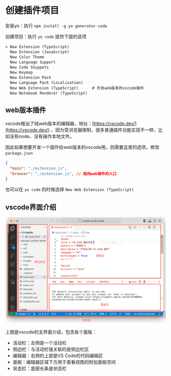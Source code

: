 # 创建插件项目

安装yo：执行 `npm install -g yo generator-code`

创建项目：执行 `yo code` 提供下面的选项

```text
> New Extension (TypeScript)
  New Extension (JavaScript)
  New Color Theme
  New Language Support
  New Code Snippets
  New Keymap
  New Extension Pack
  New Language Pack (Localization)
  New Web Extension (TypeScript)      # 开发web版本的vscode插件
  New Notebook Renderer (TypeScript)
```

## web版本插件

vscode推出了纯web版本的编辑器，地址：[https://vscode.dev/](https://vscode.dev/) ，因为受浏览器限制，很多普通插件功能实现不一样，比如没有node、没有操作本地文件。

因此如果想要开发一个插件给web版本的vscode用，则需要这里的选项，修改 `package.json`

```json
{
  "main": "./extension.js",
  "browser": "./extension.js", // 指向web插件的入口
}
```

也可以在 `yo code` 的时候选择 `New Web Extension (TypeScript) `



## vscode界面介绍

![image-20250227163706829](img/100-创建插件/image-20250227163706829.png)

上图是vscode的主界面介绍，包含各个面板：

- 活动栏：左侧是一个活动栏
- 侧边栏：与活动栏强关联的是侧边栏区
- 编辑器：右侧的上部是VS Code的代码编辑区
- 面板：编辑器区域下方用于查看视图的附加面板空间
- 状态栏：底部长条是状态栏